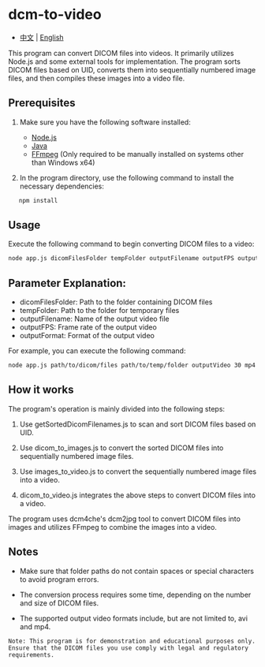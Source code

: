 # dcm-to-video

- [中文](https://github.com/kevin20888802/dcm-to-video) | [English](https://github.com/kevin20888802/dcm-to-video/README_en.md)

This program can convert DICOM files into videos. It primarily utilizes Node.js and some external tools for implementation. The program sorts DICOM files based on UID, converts them into sequentially numbered image files, and then compiles these images into a video file.

## Prerequisites

1. Make sure you have the following software installed:
   - [Node.js](https://nodejs.org/)
   - [Java](https://www.java.com/)
   - [FFmpeg](https://ffmpeg.org/) (Only required to be manually installed on systems other than Windows x64)

2. In the program directory, use the following command to install the necessary dependencies:
```bash
   npm install
```
## Usage
Execute the following command to begin converting DICOM files to a video:
```bash
node app.js dicomFilesFolder tempFolder outputFilename outputFPS outputFormat
```

## Parameter Explanation:
- dicomFilesFolder: Path to the folder containing DICOM files
- tempFolder: Path to the folder for temporary files
- outputFilename: Name of the output video file
- outputFPS: Frame rate of the output video
- outputFormat: Format of the output video

For example, you can execute the following command:
```bash
node app.js path/to/dicom/files path/to/temp/folder outputVideo 30 mp4
```

## How it works
The program's operation is mainly divided into the following steps:

1. Use getSortedDicomFilenames.js to scan and sort DICOM files based on UID.

2. Use dicom_to_images.js to convert the sorted DICOM files into sequentially numbered image files.

3. Use images_to_video.js to convert the sequentially numbered image files into a video.

4. dicom_to_video.js integrates the above steps to convert DICOM files into a video.

The program uses dcm4che's dcm2jpg tool to convert DICOM files into images and utilizes FFmpeg to combine the images into a video.

## Notes
- Make sure that folder paths do not contain spaces or special characters to avoid program errors.

- The conversion process requires some time, depending on the number and size of DICOM files.

- The supported output video formats include, but are not limited to, avi and mp4.

```
Note: This program is for demonstration and educational purposes only. Ensure that the DICOM files you use comply with legal and regulatory requirements.
```
